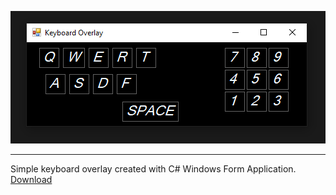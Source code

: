 ![Alt text](Windows/keyboard-overlay.png)

---

Simple keyboard overlay created with C# Windows Form Application.  
[Download](Windows/KeyboardOverlay.exe "download")